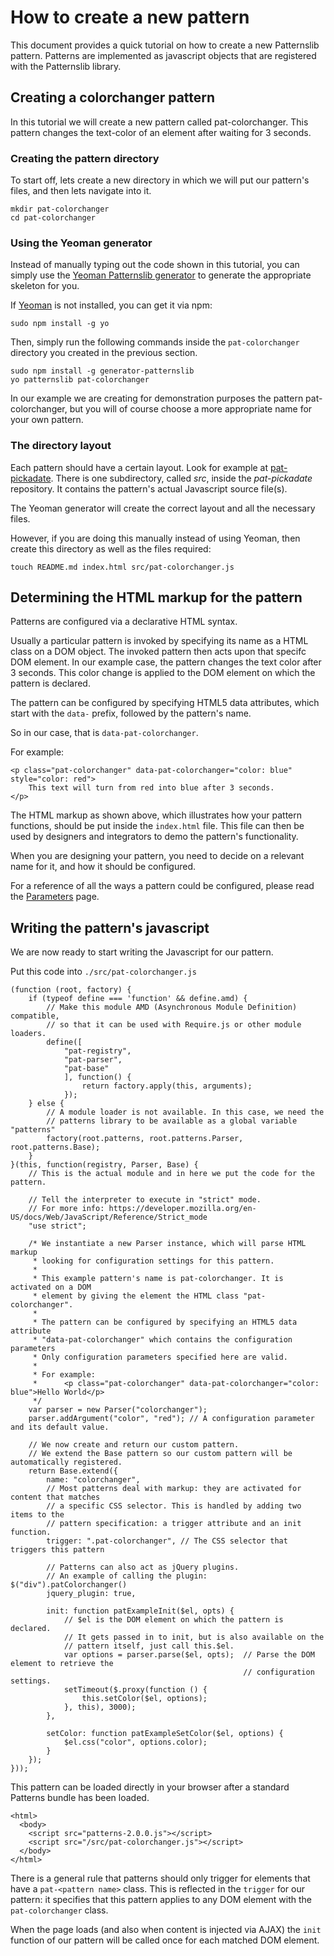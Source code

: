 # How to create a new pattern

This document provides a quick tutorial on how to create a new Patternslib pattern.
Patterns are implemented as javascript objects that are registered with the Patternslib library.

## Creating a colorchanger pattern

In this tutorial we will create a new pattern called pat-colorchanger.
This pattern changes the text-color of an element after waiting for 3 seconds.

### Creating the pattern directory

To start off, lets create a new directory in which we will put our pattern's
files, and then lets navigate into it.

```
mkdir pat-colorchanger
cd pat-colorchanger
```

### Using the Yeoman generator

Instead of manually typing out the code shown in this tutorial, you can simply
use the [Yeoman Patternslib generator](https://www.npmjs.com/package/generator-patternslib) to generate the appropriate skeleton for you.

If [Yeoman](http://yeoman.io/) is not installed, you can get it via npm:

    sudo npm install -g yo

Then, simply run the following commands inside the `pat-colorchanger`
directory you created in the previous section.

    sudo npm install -g generator-patternslib
    yo patternslib pat-colorchanger

In our example we are creating for demonstration purposes the pattern
pat-colorchanger, but you will of course choose a more appropriate
name for your own pattern.

### The directory layout

Each pattern should have a certain layout. Look for example at [pat-pickadate](https://github.com/Patternslib/pat-pickadate).
There is one subdirectory, called _src_, inside the _pat-pickadate_ repository.
It contains the pattern's actual Javascript source file(s).

The Yeoman generator will create the correct layout and all the necessary
files.

However, if you are doing this manually instead of using Yeoman, then create this directory as well as the files required:

    touch README.md index.html src/pat-colorchanger.js

## Determining the HTML markup for the pattern

Patterns are configured via a declarative HTML syntax.

Usually a particular pattern is invoked by specifying its name as a HTML class on a DOM object.
The invoked pattern then acts upon that specifc DOM element. In our example case, the pattern
changes the text color after 3 seconds. This color change is applied to the DOM
element on which the pattern is declared.

The pattern can be configured by specifying HTML5 data attributes, which start with the
`data-` prefix, followed by the pattern's name.

So in our case, that is `data-pat-colorchanger`.

For example:

    <p class="pat-colorchanger" data-pat-colorchanger="color: blue" style="color: red">
        This text will turn from red into blue after 3 seconds.
    </p>

The HTML markup as shown above, which illustrates how your pattern functions, should be put
inside the `index.html` file. This file can then be used by designers and integrators
to demo the pattern's functionality.

When you are designing your pattern, you need to decide on a relevant name for it,
and how it should be configured.

For a reference of all the ways a pattern could be configured, please read the
[Parameters](../parameter-syntax/#main-content) page.

## Writing the pattern's javascript

We are now ready to start writing the Javascript for our pattern.

Put this code into `./src/pat-colorchanger.js`

```
(function (root, factory) {
    if (typeof define === 'function' && define.amd) {
        // Make this module AMD (Asynchronous Module Definition) compatible,
        // so that it can be used with Require.js or other module loaders.
        define([
            "pat-registry",
            "pat-parser",
            "pat-base"
            ], function() {
                return factory.apply(this, arguments);
            });
    } else {
        // A module loader is not available. In this case, we need the
        // patterns library to be available as a global variable "patterns"
        factory(root.patterns, root.patterns.Parser, root.patterns.Base);
    }
}(this, function(registry, Parser, Base) {
    // This is the actual module and in here we put the code for the pattern.

    // Tell the interpreter to execute in "strict" mode.
    // For more info: https://developer.mozilla.org/en-US/docs/Web/JavaScript/Reference/Strict_mode
    "use strict";

    /* We instantiate a new Parser instance, which will parse HTML markup
     * looking for configuration settings for this pattern.
     *
     * This example pattern's name is pat-colorchanger. It is activated on a DOM
     * element by giving the element the HTML class "pat-colorchanger".
     *
     * The pattern can be configured by specifying an HTML5 data attribute
     * "data-pat-colorchanger" which contains the configuration parameters
     * Only configuration parameters specified here are valid.
     *
     * For example:
     *      <p class="pat-colorchanger" data-pat-colorchanger="color: blue">Hello World</p>
     */
    var parser = new Parser("colorchanger");
    parser.addArgument("color", "red"); // A configuration parameter and its default value.

    // We now create and return our custom pattern.
    // We extend the Base pattern so our custom pattern will be automatically registered.
    return Base.extend({
        name: "colorchanger",
        // Most patterns deal with markup: they are activated for content that matches
        // a specific CSS selector. This is handled by adding two items to the
        // pattern specification: a trigger attribute and an init function.
        trigger: ".pat-colorchanger", // The CSS selector that triggers this pattern

        // Patterns can also act as jQuery plugins.
        // An example of calling the plugin: $("div").patColorchanger()
        jquery_plugin: true,

        init: function patExampleInit($el, opts) {
            // $el is the DOM element on which the pattern is declared.
            // It gets passed in to init, but is also available on the
            // pattern itself, just call this.$el.
            var options = parser.parse($el, opts);  // Parse the DOM element to retrieve the
                                                    // configuration settings.
            setTimeout($.proxy(function () {
                this.setColor($el, options);
            }, this), 3000);
        },

        setColor: function patExampleSetColor($el, options) {
            $el.css("color", options.color);
        }
    });
}));
```

This pattern can be loaded directly in your browser after a standard Patterns bundle has been loaded.

```
<html>
  <body>
    <script src="patterns-2.0.0.js"></script>
    <script src="/src/pat-colorchanger.js"></script>
  </body>
</html>
```

There is a general rule that patterns should only trigger for elements that
have a `pat-<pattern name>` class. This is reflected in the `trigger` for our
pattern: it specifies that this pattern applies to any DOM element with the
`pat-colorchanger` class.

When the page loads (and also when content is injected via AJAX) the `init`
function of our pattern will be called once for each matched DOM element.
